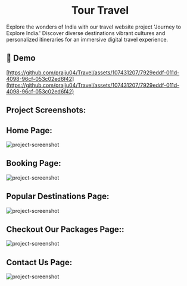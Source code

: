 <h1 align="center" id="title">Tour Travel</h1>

<p id="description">Explore the wonders of India with our travel website project 'Journey to Explore India.' Discover diverse destinations vibrant cultures and personalized itineraries for an immersive digital travel experience.</p>

<h2>🚀 Demo</h2>

[https://github.com/prajju04/Travel/assets/107431207/7929eddf-011d-4098-96cf-053c02ed6f42](https://github.com/prajju04/Travel/assets/107431207/7929eddf-011d-4098-96cf-053c02ed6f42)

<h2>Project Screenshots:</h2>

<h2>Home Page:</h2>
<img src="https://github.com/prajju04/Travel/assets/107431207/8be3d501-d0db-46b1-b982-015481d0d04e" alt="project-screenshot" ">

<h2>Booking Page:</h2>
<img src="https://github.com/prajju04/Travel/assets/107431207/0c547bbc-7605-4535-bbb5-59a290cc3884" alt="project-screenshot" ">

<h2>Popular Destinations Page:</h2>
<img src="https://github.com/prajju04/Travel/assets/107431207/4731b13d-ad9a-49b9-888a-0d79cc095fee" alt="project-screenshot" ">

<h2>Checkout Our Packages Page::</h2>
<img src="https://github.com/prajju04/Travel/assets/107431207/2eded9d0-d7db-42f3-9245-c8233f19fd8a" alt="project-screenshot" w">

<h2>Contact Us Page:</h2>
<img src="https://github.com/prajju04/Travel/assets/107431207/7929eddf-011d-4098-96cf-053c02ed6f42" alt="project-screenshot" ">
